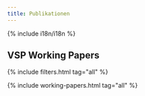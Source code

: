 ```yaml
---
title: Publikationen
---
```


{% include i18n/i18n %}

## VSP Working Papers

{% include filters.html tag="all" %}

{% include working-papers.html tag="all" %}
